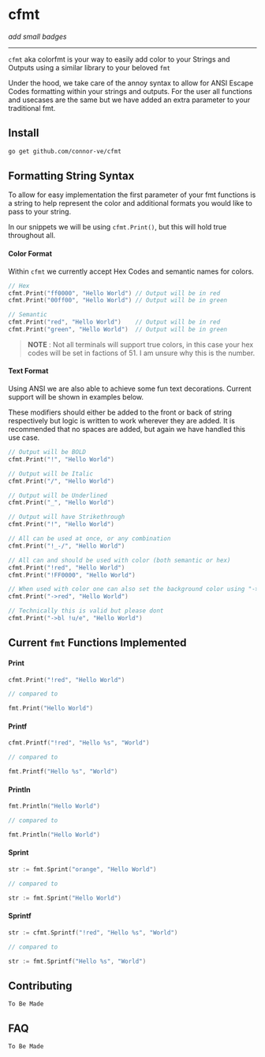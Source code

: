 # cfmt

_add small badges_

---

`cfmt` aka colorfmt is your way to easily add color to your Strings and Outputs using a similar library to your beloved `fmt`

Under the hood, we take care of the annoy syntax to allow for ANSI Escape Codes formatting within your strings and outputs. For the user all functions and usecases are the same but we have added an extra parameter to your traditional fmt.

## Install

```bash
go get github.com/connor-ve/cfmt
```

## Formatting String Syntax

To allow for easy implementation the first parameter of your fmt functions is a string to help represent the color and additional formats you would like to pass to your string.

In our snippets we will be using `cfmt.Print()`, but this will hold true throughout all.

#### Color Format

Within `cfmt` we currently accept Hex Codes and semantic names for colors.

```go
// Hex
cfmt.Print("ff0000", "Hello World") // Output will be in red
cfmt.Print("00ff00", "Hello World") // Output will be in green

// Semantic
cfmt.Print("red", "Hello World")    // Output will be in red
cfmt.Print("green", "Hello World")  // Output will be in green
```

> **NOTE** : Not all terminals will support true colors, in this case your hex codes will be set in factions of 51. I am unsure why this is the number.

#### Text Format

Using ANSI we are also able to achieve some fun text decorations. Current support will be shown in examples below.

These modifiers should either be added to the front or back of string respectively but logic is written to work wherever they are added. It is recommended that no spaces are added, but again we have handled this use case.

```go
// Output will be BOLD
cfmt.Print("!", "Hello World")

// Output will be Italic
cfmt.Print("/", "Hello World")

// Output will be Underlined
cfmt.Print("_", "Hello World")

// Output will have Strikethrough
cfmt.Print("!", "Hello World")

// All can be used at once, or any combination
cfmt.Print("!_-/", "Hello World")

// All can and should be used with color (both semantic or hex)
cfmt.Print("!red", "Hello World")
cfmt.Print("!FF0000", "Hello World")

// When used with color one can also set the background color using "->"
cfmt.Print("->red", "Hello World")

// Technically this is valid but please dont
cfmt.Print("->bl !u/e", "Hello World")
```

## Current `fmt` Functions Implemented

#### Print

```go
cfmt.Print("!red", "Hello World")

// compared to

fmt.Print("Hello World")
```

#### Printf

```go
cfmt.Printf("!red", "Hello %s", "World")

// compared to

fmt.Printf("Hello %s", "World")
```

#### Println

```go
fmt.Println("Hello World")

// compared to

fmt.Println("Hello World")
```

#### Sprint

```go
str := fmt.Sprint("orange", "Hello World")

// compared to

str := fmt.Sprint("Hello World")
```

#### Sprintf

```go
str := cfmt.Sprintf("!red", "Hello %s", "World")

// compared to

str := fmt.Sprintf("Hello %s", "World")
```

## Contributing

`To Be Made`

## FAQ

`To Be Made`
